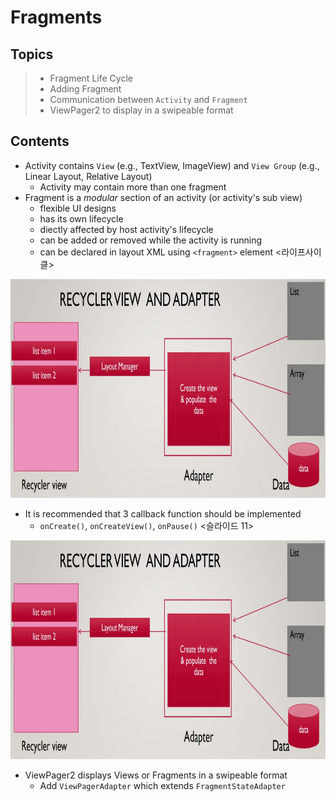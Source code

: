 # Fragments

## Topics
>* Fragment Life Cycle
>* Adding Fragment
>* Communication between `Activity` and `Fragment`
>* ViewPager2 to display in a swipeable format

## Contents
* Activity contains `View` (e.g., TextView, ImageView) and `View Group` (e.g., Linear Layout, Relative Layout)
    * Activity may contain more than one fragment
* Fragment is a *modular* section of an activity (or activity's sub view)
    * flexible UI designs
    * has its own lifecycle
    * diectly affected by host activity's lifecycle
    * can be added or removed while the activity is running
    * can be declared in layout XML using `<fragment>` element
<라이프사이클>
<img src="https://github.com/chanlenium/Android-Mobile-App/blob/main/05_Introduction%20to%20Recycler%20View/recyclerView.JPG" width="900" height="350" />

* It is recommended that 3 callback function should be implemented
    * `onCreate()`, `onCreateView()`, `onPause()`
<슬라이드 11>
<img src="https://github.com/chanlenium/Android-Mobile-App/blob/main/05_Introduction%20to%20Recycler%20View/recyclerView.JPG" width="900" height="350" />

* ViewPager2 displays Views or Fragments in a swipeable format
    * Add `ViewPagerAdapter` which extends `FragmentStateAdapter`
